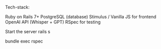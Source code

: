 Tech-stack:

Ruby on Rails 7+
PostgreSQL (database)
Stimulus / Vanilla JS for frontend
OpenAI API (Whisper + GPT)
RSpec for testing

Start the server
rails s

bundle exec rspec
